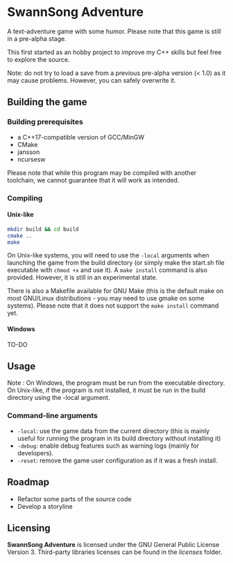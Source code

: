 # SwannSong Adventure
A text-adventure game with some humor. Please note that this game is still in a pre-alpha stage.

This first started as an hobby project to improve my C++ skills but feel free to explore the source.

Note: do not try to load a save from a previous pre-alpha version (< 1.0) as it may cause problems. However, you can safely overwrite it.


## Building the game

### Building prerequisites

* a C++17-compatible version of GCC/MinGW
* CMake
* jansson
* ncursesw

Please note that while this program may be compiled with another toolchain, we cannot guarantee that it will work as intended.

### Compiling

#### Unix-like
```bash
mkdir build && cd build
cmake .. 
make
```

On Unix-like systems, you will need to use the `-local` arguments when launching the game from the build directory (or simply make the start.sh file executable with `chmod +x` and use it). A `make install` command is also provided. However, it is still in an experimental state.

There is also a Makefile available for GNU Make (this is the default make on most GNU/Linux distributions - you may need to use gmake on some systems). Please note that it does not support the `make install` command yet.

#### Windows
TO-DO


## Usage
Note : On Windows, the program must be run from the executable directory. On Unix-like, if the program is not installed, it must be run in the build directory using the -local argument.

### Command-line arguments
* `-local`: use the game data from the current directory (this is mainly useful for running the program in its build directory without installing it)
* `-debug`: enable debug features such as warning logs (mainly for developers).
* `-reset`: remove the game user configuration as if it was a fresh install.


## Roadmap
* Refactor some parts of the source code
* Develop a storyline


## Licensing
**SwannSong Adventure** is licensed under the GNU General Public License Version 3. Third-party libraries licenses can be found in the *licenses* folder.
